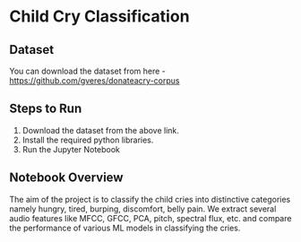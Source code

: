 # Child Cry Classification

## Dataset
You can download the dataset from here - https://github.com/gveres/donateacry-corpus

## Steps to Run

1) Download the dataset from the above link.
2) Install the required python libraries.
3) Run the Jupyter Notebook

## Notebook Overview
The aim of the project is to classify the child cries into distinctive categories namely hungry, tired, burping, discomfort, belly pain.
We extract several audio features like MFCC, GFCC, PCA, pitch, spectral flux, etc. and compare the performance of various ML models in classifying the cries.

